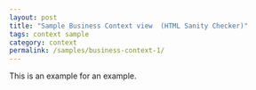 ```yaml
---
layout: post
title: "Sample Business Context view  (HTML Sanity Checker)"
tags: context sample 
category: context
permalink: /samples/business-context-1/
---
```


This is an example for an example.